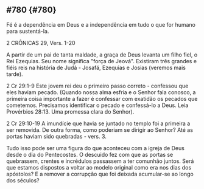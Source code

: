 ## #780 {#780}

Fé é a dependência em Deus e a independência em tudo o que for humano para sustentá-la.

2 CRÔNICAS 29, Vers. 1-20

A partir de um pai de tanta maldade, a graça de Deus levanta um filho fiel, o Rei Ezequias. Seu nome significa &quot;força de Jeová&quot;. Existiram três grandes e fiéis reis na história de Judá - Josafá, Ezequias e Josias (veremos mais tarde).

2 Cr 29:1-9 Este jovem rei deu o primeiro passo correto - confessou que eles haviam pecado. (Quando nossa alma esfria e o Senhor fala conosco, a primeira coisa importante a fazer é confessar com exatidão os pecados que cometemos. Precisamos identificar o pecado e confessá-lo a Deus. Leia Provérbios 28:13\. Uma promessa clara do Senhor).

2 Cr 29:10-19 A imundície que havia se juntado no templo foi a primeira a ser removida. De outra forma, como poderiam se dirigir ao Senhor? Até as portas haviam sido quebradas - vers. 3.

Tudo isso pode ser uma figura do que aconteceu com a igreja de Deus desde o dia do Pentecostes. O descuido fez com que as portas se quebrassem, crentes e incrédulos passassem a ter comunhão juntos. Será que estamos dispostos a voltar ao modelo original como era nos dias dos apóstolos? E a remover a corrupção que foi deixada acumular-se ao longo dos séculos?